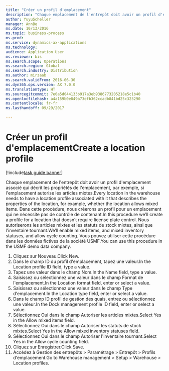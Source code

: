 ```yaml
--- 
title: "Créer un profil d'emplacement"
description: "Chaque emplacement de l'entrepôt doit avoir un profil d'emplacement associé qui décrit les propriétés de l'emplacement, par exemple, si l'emplacement autorise les articles mixtes."
author: YuyuScheller
manager: AnnBe
ms.date: 10/13/2016
ms.topic: business-process
ms.prod: 
ms.service: dynamics-ax-applications
ms.technology: 
audience: Application User
ms.reviewer: bis
ms.search.scope: Operations
ms.search.region: Global
ms.search.industry: Distribution
ms.author: mirzaab
ms.search.validFrom: 2016-06-30
ms.dyn365.ops.version: AX 7.0.0
ms.translationtype: HT
ms.sourcegitcommit: 7e0a5d044133b917a3eb9386773205218e5c1b40
ms.openlocfilehash: a4a159b0e849a73efb362ccadb841bd25c323290
ms.contentlocale: fr-fr
ms.lasthandoff: 09/29/2017

---
```

# <a name="create-a-location-profile"></a><span data-ttu-id="fcb7e-103">Créer un profil d'emplacement</span><span class="sxs-lookup"><span data-stu-id="fcb7e-103">Create a location profile</span></span>

[!include[task guide banner](../../includes/task-guide-banner.md)]

<span data-ttu-id="fcb7e-104">Chaque emplacement de l'entrepôt doit avoir un profil d'emplacement associé qui décrit les propriétés de l'emplacement, par exemple, si l'emplacement autorise les articles mixtes.</span><span class="sxs-lookup"><span data-stu-id="fcb7e-104">Every location in the warehouse needs to have a location profile associated with it that describes the properties of the location, for example, whether the location allows mixed items.</span></span> <span data-ttu-id="fcb7e-105">Dans cette procédure, nous créerons un profil pour un emplacement qui ne nécessite pas de contrôle de contenant.</span><span class="sxs-lookup"><span data-stu-id="fcb7e-105">In this procedure we’ll create a profile for a location that doesn’t require license plate control.</span></span> <span data-ttu-id="fcb7e-106">Nous autoriserons les articles mixtes et les statuts de stock mixtes, ainsi que l'inventaire tournant.</span><span class="sxs-lookup"><span data-stu-id="fcb7e-106">We’ll enable mixed items, and mixed inventory statuses, and allow cycle counting.</span></span> <span data-ttu-id="fcb7e-107">Vous pouvez utiliser cette procédure dans les données fictives de la société USMF.</span><span class="sxs-lookup"><span data-stu-id="fcb7e-107">You can use this procedure in the USMF demo data company.</span></span>

1. <span data-ttu-id="fcb7e-108">Cliquez sur Nouveau.</span><span class="sxs-lookup"><span data-stu-id="fcb7e-108">Click New.</span></span>
2. <span data-ttu-id="fcb7e-109">Dans le champ ID du profil d'emplacement, tapez une valeur.</span><span class="sxs-lookup"><span data-stu-id="fcb7e-109">In the Location profile ID field, type a value.</span></span>
3. <span data-ttu-id="fcb7e-110">Tapez une valeur dans le champ Nom.</span><span class="sxs-lookup"><span data-stu-id="fcb7e-110">In the Name field, type a value.</span></span>
4. <span data-ttu-id="fcb7e-111">Saisissez ou sélectionnez une valeur dans le champ Format de l'emplacement.</span><span class="sxs-lookup"><span data-stu-id="fcb7e-111">In the Location format field, enter or select a value.</span></span>
5. <span data-ttu-id="fcb7e-112">Saisissez ou sélectionnez une valeur dans le champ Type d'emplacement.</span><span class="sxs-lookup"><span data-stu-id="fcb7e-112">In the Location type field, enter or select a value.</span></span>
6. <span data-ttu-id="fcb7e-113">Dans le champ ID profil de gestion des quais, entrez ou sélectionnez une valeur.</span><span class="sxs-lookup"><span data-stu-id="fcb7e-113">In the Dock management profile ID field, enter or select a value.</span></span>
7. <span data-ttu-id="fcb7e-114">Sélectionnez Oui dans le champ Autoriser les articles mixtes.</span><span class="sxs-lookup"><span data-stu-id="fcb7e-114">Select Yes in the Allow mixed items field.</span></span>
8. <span data-ttu-id="fcb7e-115">Sélectionnez Oui dans le champ Autoriser les statuts de stock mixtes.</span><span class="sxs-lookup"><span data-stu-id="fcb7e-115">Select Yes in the Allow mixed  inventory statuses field.</span></span>
9. <span data-ttu-id="fcb7e-116">Sélectionnez Oui dans le champ Autoriser l'inventaire tournant.</span><span class="sxs-lookup"><span data-stu-id="fcb7e-116">Select Yes in the Allow cycle counting field.</span></span>
10. <span data-ttu-id="fcb7e-117">Cliquez sur Enregistrer.</span><span class="sxs-lookup"><span data-stu-id="fcb7e-117">Click Save.</span></span>
11. <span data-ttu-id="fcb7e-118">Accédez à Gestion des entrepôts > Paramétrage > Entrepôt > Profils d'emplacement.</span><span class="sxs-lookup"><span data-stu-id="fcb7e-118">Go to Warehouse management > Setup > Warehouse > Location profiles.</span></span>



